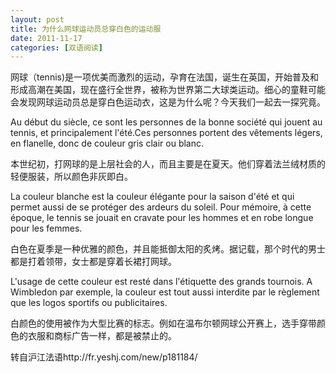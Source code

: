 ```yaml
---
layout: post
title: 为什么网球运动员总穿白色的运动服
date: 2011-11-17
categories: [双语阅读]  
---
```


网球（tennis)是一项优美而激烈的运动，孕育在法国，诞生在英国，开始普及和形成高潮在美国，现在盛行全世界，被称为世界第二大球类运动。细心的童鞋可能会发现网球运动员总是穿白色运动衣，这是为什么呢？今天我们一起去一探究竟。

Au début du siècle, ce sont les personnes de la bonne société qui jouent au tennis, et principalement l'été.Ces personnes portent des vêtements légers, en flanelle, donc de couleur gris clair ou blanc.

本世纪初，打网球的是上层社会的人，而且主要是在夏天。他们穿着法兰绒材质的轻便服装，所以颜色非灰即白。

La couleur blanche est la couleur élégante pour la saison d'été et qui permet aussi de se protéger des ardeurs du soleil. Pour mémoire, à cette époque, le tennis se jouait en cravate pour les hommes et en robe longue pour les femmes.

白色在夏季是一种优雅的颜色，并且能抵御太阳的炙烤。据记载，那个时代的男士都是打着领带，女士都是穿着长裙打网球。

L'usage de cette couleur est resté dans l'étiquette des grands tournois. A Wimbledon par exemple, la couleur est tout aussi interdite par le règlement que les logos sportifs ou publicitaires.

白颜色的使用被作为大型比赛的标志。例如在温布尔顿网球公开赛上，选手穿带颜色的衣服和商标广告一样，都是被禁止的。

转自沪江法语http://fr.yeshj.com/new/p181184/
